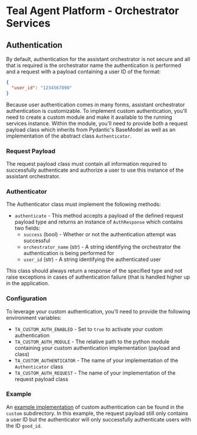 # Teal Agent Platform - Orchestrator Services
## Authentication

By default, authentication for the assistant orchestrator is not secure and all
that is required is the orchestrator name the authentication is performed and a 
request with a payload containing a user ID of the format:

```json
{
  "user_id": "1234567890"
}
```

Because user authentication comes in many forms, assistant orchestrator
authentication is customizable. To implement custom authentication, you'll need
to create a custom module and make it available to the running services
instance. Within the module, you'll need to provide both a request payload class
which inherits from Pydantic's BaseModel as well as an implementation of the 
abstract class `Authenticator`.

### Request Payload
The request payload class must contain all information required to successfully
authenticate and authorize a user to use this instance of the assistant
orchestrator.

### Authenticator
The Authenticator class must implement the following methods:
* `authenticate` - This method accepts a payload of the defined request payload
  type and returns an instance of `AuthResponse` which contains two fields:
  * `success` (bool) - Whether or not the authentication attempt was successful
  * `orchestrator_name` (str) - A string identifying the orchestrator the
  authentication is being performed for
  * `user_id` (str) - A string identifying the authenticated user

This class should always return a response of the specified type and not raise
exceptions in cases of authentication failure (that is handled higher up in the
application.

### Configuration
To leverage your custom authentication, you'll need to provide the following
environment variables:
* `TA_CUSTOM_AUTH_ENABLED` - Set to `true` to activate your custom
  authentication
* `TA_CUSTOM_AUTH_MODULE` - The relative path to the python module containing
  your custom authentication implementation (payload and class)
* `TA_CUSTOM_AUTHENTICATOR` - The name of your implementation of the\
  `Authenticator` class
* `TA_CUSTOM_AUTH_REQUEST` - The name of your implementation of the request
  payload class

### Example
An [example implementation](custom/example_custom_authenticator.py) of custom
authentication can be found in the `custom` subdirectory. In this example, the
request payload still only contains a user ID but the authenticator will only
successfully authenticate users with the ID `good_id`.